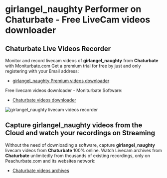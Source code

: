 # girlangel_naughty Performer on Chaturbate - Free LiveCam videos downloader

## Chaturbate Live Videos Recorder

Monitor and record livecam videos of **girlangel_naughty** from **Chaturbate** with Moniturbate.com
Get a premium trial for free by just and only registering with your Email address:
* [girlangel_naughty Premium videos downloader](https://moniturbate.com/request-demo-licence-key.html)

Free livecam videos downloader - Moniturbate Software:
* [Chaturbate videos downloader](https://moniturbate.com/moniturbate-download-software.html)

![girlangel_naughty livecam videos recorder](https://peachurnet.com/templates/moniturbate-software.png)


## Capture girlangel_naughty videos from the Cloud and watch your recordings on Streaming

Without the need of downloading a software, capture **girlangel_naughty** livecam videos from **Chaturbate** 100% online.
Watch Livecam archives from **Chaturbate** unlimitedly from thousands of existing recordings, only on Peachurbate.com and its websites network:
* [Chaturbate videos archives](https://peachurnet.com/)